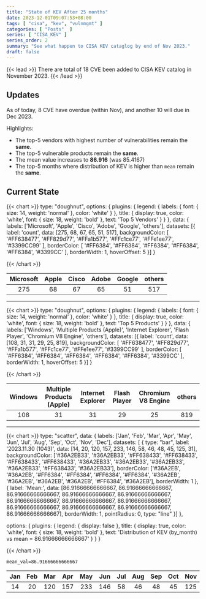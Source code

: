 ```yaml
---
title: "State of KEV After 25 months"
date: 2023-12-01T09:07:53+08:00
tags: [ "cisa", "kev", "vulnmgmt" ]
categories: [ "Posts"  ]
series: [ "CISA_KEV" ]
series_order: 2
summary: "See what happen to CISA KEV cataglog by end of Nov 2023."
draft: false
---
```

{{< lead >}}
There are total of 18 CVE been added to CISA KEV catalog in November 2023.
{{< /lead >}}

## Updates

As of today, 8 CVE have overdue (within Nov), and another 10 will due in Dec 2023. 

Highlights:
 - The top-5 vendors with highest number of vulnerabilities remain the **same**. 
 - The top-5 vulnerable products remain the **same**.
 - The mean value increases to **86.916** (was 85.4167)
 - The top-5 months where distribution of KEV is higher than `mean` remain the **same**.

## Current State

  {{< chart >}}
  type: "doughnut",
  options: {
    plugins: {
        legend: { labels: { font: { size: 14, weight: 'normal' }, color: 'white' } },
        title: { display: true, color: 'white', font: { size: 18, weight: 'bold' }, text: 'Top 5 Vendors' }
    }
  },
  data: {
    labels: ['Microsoft', 'Apple', 'Cisco', 'Adobe', 'Google', 'others'],
    datasets: [{
        label: 'count',
        data: [275, 68, 67, 65, 51, 517],
        backgroundColor: [ '#FF638477', '#FF829d77', '#FFa1b577', '#FFc1ce77', '#FFe1ee77', '#3399CC99' ],
        borderColor: [ '#FF6384', '#FF6384', '#FF6384', '#FF6384', '#FF6384', '#3399CC' ],
        borderWidth: 1,
        hoverOffset: 5
    }]
  }

  {{< /chart >}}


|Microsoft|Apple|Cisco|Adobe|Google|others|
| :-: | :-: | :-: | :-: | :-: | :-: |
|275|68|67|65|51|517|

---


  {{< chart >}}
  type: "doughnut",
  options: {
    plugins: {
        legend: { labels: { font: { size: 14, weight: 'normal' }, color: 'white' } },
        title: { display: true, color: 'white', font: { size: 18, weight: 'bold' }, text: 'Top 5 Products' }
    }
  },
  data: {
    labels: ['Windows', 'Multiple Products (Apple)', 'Internet Explorer', 'Flash Player', 'Chromium V8 Engine', 'others'],
    datasets: [{
        label: 'count',
        data: [108, 31, 31, 29, 25, 819],
        backgroundColor: [ '#FF638477', '#FF829d77', '#FFa1b577', '#FFc1ce77', '#FFe1ee77', '#3399CC99' ],
        borderColor: [ '#FF6384', '#FF6384', '#FF6384', '#FF6384', '#FF6384', '#3399CC' ],
        borderWidth: 1,
        hoverOffset: 5
    }]
  }

  {{< /chart >}}


|Windows|Multiple Products (Apple)|Internet Explorer|Flash Player|Chromium V8 Engine|others|
| :-: | :-: | :-: | :-: | :-: | :-: |
|108|31|31|29|25|819|

---


  {{< chart >}}
  type: "scatter",
  data: {
    labels: ['Jan', 'Feb', 'Mar', 'Apr', 'May', 'Jun', 'Jul', 'Aug', 'Sep', 'Oct', 'Nov', 'Dec'],
    datasets: [ {
      type: "bar",
      label: '2023.11.30 (1043)',
      data: [14, 20, 120, 157, 233, 146, 58, 46, 48, 45, 125, 31],
      backgroundColor: ['#36A2EB33', '#36A2EB33', '#FF638433', '#FF638433', '#FF638433', '#FF638433', '#36A2EB33', '#36A2EB33', '#36A2EB33', '#36A2EB33',
'#FF638433', '#36A2EB33'],
      borderColor: ['#36A2EB', '#36A2EB', '#FF6384', '#FF6384', '#FF6384', '#FF6384', '#36A2EB', '#36A2EB', '#36A2EB', '#36A2EB', '#FF6384', '#36A2EB'],
      borderWidth: 1
  }, {
      label: 'Mean:',
      data: [86.91666666666667, 86.91666666666667, 86.91666666666667, 86.91666666666667, 86.91666666666667, 86.91666666666667, 86.91666666666667,
86.91666666666667, 86.91666666666667, 86.91666666666667, 86.91666666666667, 86.91666666666667],
      borderWidth: 1,
      pointRadius: 0,
      type: "line"
    }]
  },

  options: {
    plugins: {
      legend: { display: false },
      title: { display: true, color: 'white', font: { size: 18, weight: 'bold' }, text: 'Distribution of KEV (by_month) vs mean = 86.91666666666667' }
    }
  }

  {{< /chart >}}


`mean_val=86.91666666666667`

|Jan|Feb|Mar|Apr|May|Jun|Jul|Aug|Sep|Oct|Nov|Dec|
| :-: | :-: | :-: | :-: | :-: | :-: | :-: | :-: | :-: | :-: | :-: | :-: |
|14|20|120|157|233|146|58|46|48|45|125|31|
